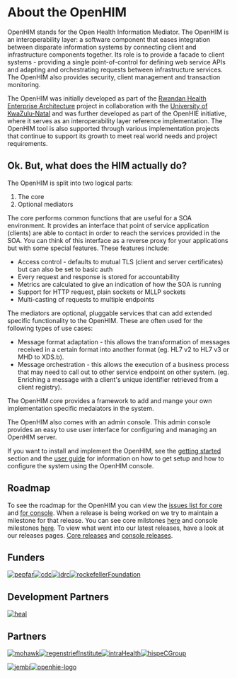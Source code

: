About the OpenHIM
=================

OpenHIM stands for the Open Health Information Mediator. The OpenHIM is an interoperability layer: a software component that eases integration between disparate information systems by connecting client and infrastructure components together. Its role is to provide a facade to client systems - providing a single point-of-control for defining web service APIs and adapting and orchestrating requests between infrastructure services. The OpenHIM also provides security, client management and transaction monitoring.

The OpenHIM was initially developed as part of the [Rwandan Health Enterprise Architecture](https://jembiprojects.jira.com/wiki/display/RHEAPILOT/Home) project in collaboration with the [University of KwaZulu-Natal](http://heal.cs.ukzn.ac.za/) and was further developed as part of the OpenHIE initiative, where it serves as an interoperability layer reference implementation. The OpenHIM tool is also supported through various implementation projects that continue to support its growth to meet real world needs and project requirements.

## Ok. But, what does the HIM actually do?

The OpenHIM is split into two logical parts:

1. The core
2. Optional mediators

The core performs common functions that are useful for a SOA environment. It provides an interface that point of service application (clients) are able to contact in order to reach the services provided in the SOA. You can think of this interface as a reverse proxy for your applications but with some special features. These features include:

* Access control - defaults to mutual TLS (client and server certificates) but can also be set to basic auth
* Every request and response is stored for accountability
* Metrics are calculated to give an indication of how the SOA is running
* Support for HTTP request, plain sockets or MLLP sockets
* Multi-casting of requests to multiple endpoints

The mediators are optional, pluggable services that can add extended specific functionality to the OpenHIM. These are often used for the following types of use cases:

* Message format adaptation - this allows the transformation of messages received in a certain format into another format (eg. HL7 v2 to HL7 v3 or MHD to XDS.b).
* Message orchestration - this allows the execution of a business process that may need to call out to other service endpoint on other system. (eg. Enriching a message with a client's unique identifier retrieved from a client registry).

The OpenHIM core provides a framework to add and mange your own implementation specific medaiators in the system.

The OpenHIM also comes with an admin console. This admin console provides an easy to use user interface for configuring and managing an OpenHIM server.

If you want to install and implement the OpenHIM, see the [getting started](/getting-started.html) section and the [user guide](/user-guide/index.html) for information on how to get setup and how to configure the system using the OpenHIM console.

## Roadmap

To see the roadmap for the OpenHIM you can view the [issues list for core](https://github.com/jembi/openhim-core-js/issues) and [for console](https://github.com/jembi/openhim-console/issues). When a release is being worked on we try to maintain a milestone for that release. You can see core milstones [here](https://github.com/jembi/openhim-core-js/milestones) and console milestones [here](https://github.com/jembi/openhim-console/milestones). To view what went into our latest releases, have a look at our releases pages. [Core releases](https://github.com/jembi/openhim-core-js/releases) and [console releases](https://github.com/jembi/openhim-console/releases).

## Funders

[![pepfar](http://www.openhim.org/wp-content/uploads/2014/11/pepfar.jpg)](http://www.pepfar.gov/ "PEPFAR")[![cdc](http://www.openhim.org/wp-content/uploads/2014/11/cdc.jpg)](http://www.cdc.gov/ "CDC")[![idrc](http://www.openhim.org/wp-content/uploads/2014/11/idrc.jpg)](http://www.idrc.ca/EN/Pages/default.aspx "IDRC")[![rockefellerFoundation](http://www.openhim.org/wp-content/uploads/2014/11/rockefellerFoundation.jpg)](http://www.rockefellerfoundation.org/ "Rockefeller Foundation")

## Development Partners

[![heal](http://www.openhim.org/wp-content/uploads/2014/11/heal.png)](http://heal.cs.ukzn.ac.za/ "HeAL UKZN")

## Partners

[![mohawk](http://www.openhim.org/wp-content/uploads/2014/11/mohawk.jpg)](http://www.mohawkcollege.ca/ "Mohawk College")[![regenstriefInstitute](http://www.openhim.org/wp-content/uploads/2014/11/regenstriefInstitute.jpg)](http://www.regenstrief.org/ "Regenstrif Institute")[![intraHealth](http://www.openhim.org/wp-content/uploads/2014/11/intraHealth.jpg)](http://www.intrahealth.org/ "InntraHealth")[![hisp](http://www.openhim.org/wp-content/uploads/2014/11/hisp.png)](http://hisp.org)[eCGroup](http://www.ecgroupinc.com/index.htm "eCGroup")

[![jembi](http://www.openhim.org/wp-content/uploads/2014/11/jembi.png)](http://jembi.org)[![openhie-logo](http://www.openhim.org/wp-content/uploads/2014/11/openhie-logo.png)](http://ohie.org)